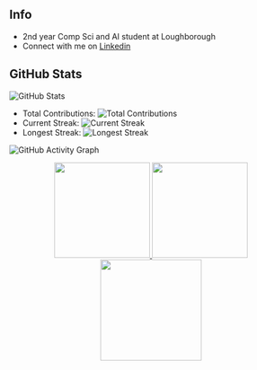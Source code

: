 ## Info

- 2nd year Comp Sci and AI student at Loughborough
- Connect with me on [Linkedin](https://www.linkedin.com/in/tobi-fakoya)

## GitHub Stats

![GitHub Stats](https://github-readme-stats.vercel.app/api?username=tobichls&show_icons=true&theme=radical)

- Total Contributions: ![Total Contributions](https://img.shields.io/github/contributions/tobichls)
- Current Streak: ![Current Streak](https://img.shields.io/github/commit-activity/4w/tobichls)
- Longest Streak: ![Longest Streak](https://img.shields.io/github/commit-activity/y/tobichls)

![GitHub Activity Graph](https://activity-graph.herokuapp.com/graph?username=tobichls&bg_color=ffffff&color=4c71f2&line=4c71f2&point=ffffff&area=true&hide_border=true)

<div align="center">
  <a href="#">
    <img height="170em" src="https://github-readme-stats.vercel.app/api?username=tobichls&show_icons=true&theme=dracula&bg_color=00000000&hide_border=true&count_private=true&hide=commits&hide_rank=true&hide_title=false"/>
    <img height="170em" src="https://github-readme-stats.vercel.app/api/top-langs/?username=tobichls&layout=compact&theme=dracula&bg_color=00000000&hide_border=true&langs_count=8&hide_title=false"/>
    <img height="180em" src="https://github-readme-streak-stats.herokuapp.com/?user=tobichls&theme=dracula&hide_border=true&background=00000000&card_width=850"/>
  </a>
</div>
